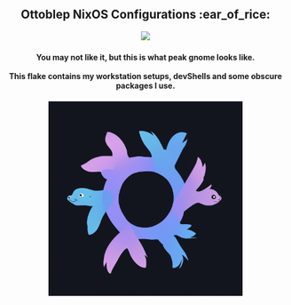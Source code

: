 <h2 align="center">Ottoblep NixOS Configurations :ear_of_rice:</h2>

<p align="center">
  <img src="https://raw.githubusercontent.com/catppuccin/catppuccin/main/assets/palette/macchiato.png" width="500" />
</p>

<h4 align="center">You may not like it, but this is what peak gnome looks like. <br><br>This flake contains my workstation setups, devShells and some obscure packages I use.</h4>
<h4 align="center"></h4>
<p align="center">
  <img src="https://raw.githubusercontent.com/ottoblep/flake/main/images/nix-otter.png" width="350" />
</p>